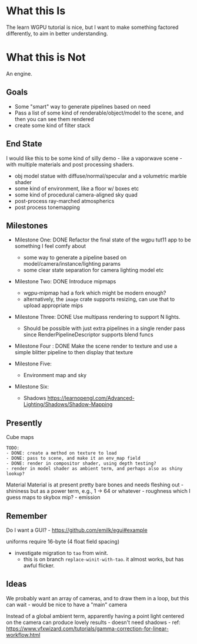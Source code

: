 # What this Is

The learn WGPU tutorial is nice, but I want to make something factored differently, to aim in better understanding.

# What this is Not

An engine.

## Goals

- Some "smart" way to generate pipelines based on need
- Pass a list of some kind of renderable/object/model to the scene, and then you can see them rendered
- create some kind of filter stack

## End State

I would like this to be some kind of silly demo - like a vaporwave scene - with multiple materials and post processing shaders.

- obj model statue with diffuse/normal/specular and a volumetric marble shader
- some kind of environment, like a floor w/ boxes etc
- some kind of procedural camera-aligned sky quad
- post-process ray-marched atmospherics
- post process tonemapping


## Milestones

- Milestone One: DONE
Refactor the final state of the wgpu tut11 app to be something I feel comfy about
	- some way to generate a pipeline based on model/camera/instance/lighting params
	- some clear state separation for camera lighting model etc

- Milestone Two: DONE
Introduce mipmaps
	- wgpu-mipmap had a fork which might be modern enough?
	- alternatively, the `image` crate supports resizing, can use that to upload appropriate mips

- Milestone Three: DONE
Use multipass rendering to support N lights.
	- Should be possible with just extra pipelines in a single render pass since RenderPipelineDescriptor supports blend funcs

- Milestone Four : DONE
Make the scene render to texture and use a simple blitter pipeline to then display that texture

- Milestone Five:
	- Environment map and sky

- Milestone Six:
	- Shadows
	https://learnopengl.com/Advanced-Lighting/Shadows/Shadow-Mapping

## Presently

Cube maps

	TODO:
	- DONE: create a method on texture to load
	- DONE: pass to scene, and make it an env_map field
	- DONE: render in compositor shader, using depth testing?
	- render in model shader as ambient term, and perhaps also as shiny lookup?

Material
	Material is at present pretty bare bones and needs fleshing out
	- shininess but as a power term, e.g., 1 -> 64 or whatever
	- roughness which I guess maps to skybox mip?
	- emission




## Remember

Do I want a GUI?
	- https://github.com/emilk/egui#example

uniforms require 16-byte (4 float field spacing)

- investigate migration to `tao` from winit.
	- this is on branch `replace-winit-with-tao`. it almost works, but has awful flicker.

## Ideas

We probably want an array of cameras, and to draw them in a loop, but this can wait
	- would be nice to have a "main" camera

Instead of a global ambient term, apparently having a point light centered on the camera can produce lovely results
	- doesn't need shadows
	- ref: https://www.vfxwizard.com/tutorials/gamma-correction-for-linear-workflow.html
